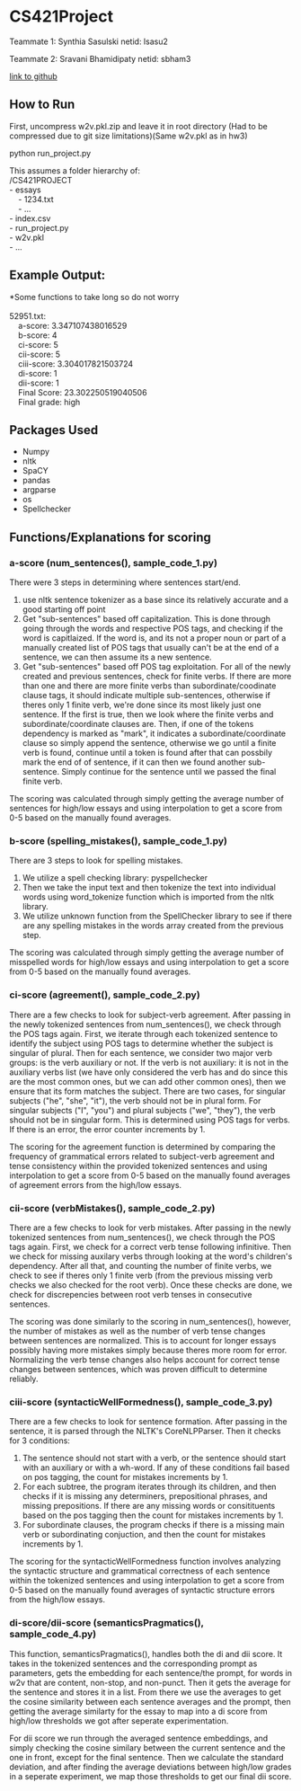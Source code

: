 # CS421Project 
Teammate 1: Synthia Sasulski netid: lsasu2

Teammate 2: Sravani Bhamidipaty netid: sbham3

[link to github](https://github.com/synthia2080/CS421Project.git)

## How to Run
First, uncompress w2v.pkl.zip and leave it in root directory (Had to be compressed due to git size limitations)(Same w2v.pkl as in hw3)

python run_project.py

This assumes a folder hierarchy of:
<br>
/CS421PROJECT
<br>- essays
<br>&nbsp;&nbsp;&nbsp;&nbsp;- 1234.txt
<br>&nbsp;&nbsp;&nbsp;&nbsp;- ...
<br>- index.csv
<br>- run_project.py
<br>- w2v.pkl
<br>- ...
<br>

## Example Output:
*Some functions to take long so do not worry <br><br>
52951.txt:
<br>&nbsp;&nbsp;&nbsp;&nbsp;a-score: 3.347107438016529
<br>&nbsp;&nbsp;&nbsp;&nbsp;b-score: 4
<br>&nbsp;&nbsp;&nbsp;&nbsp;ci-score: 5
<br>&nbsp;&nbsp;&nbsp;&nbsp;cii-score: 5
<br>&nbsp;&nbsp;&nbsp;&nbsp;ciii-score: 3.304017821503724
<br>&nbsp;&nbsp;&nbsp;&nbsp;di-score: 1
<br>&nbsp;&nbsp;&nbsp;&nbsp;dii-score: 1
<br>&nbsp;&nbsp;&nbsp;&nbsp;Final Score: 23.302250519040506
<br>&nbsp;&nbsp;&nbsp;&nbsp;Final grade: high

## Packages Used
- Numpy
- nltk
- SpaCY
- pandas
- argparse
- os
- Spellchecker

## Functions/Explanations for scoring

### a-score (num_sentences(), sample_code_1.py)
There were 3 steps in determining where sentences start/end.
1. use nltk sentence tokenizer as a base since its relatively accurate and a good starting off point
2. Get "sub-sentences" based off capitalization. This is done through going through the words and respective POS tags, and checking
if the word is capitlaized. If the word is, and its not a proper noun or part of a manually created list of POS tags that usually can't be at the end of a sentence, we can then assume its a new sentence.
3. Get "sub-sentences" based off POS tag exploitation. For all of the newly created and previous sentences, check for finite verbs. If there are more than one and there are more finite verbs than subordinate/coodinate clause tags, it should indicate multiple sub-sentences, otherwise if theres only 1 finite verb, we're done since its most likely just one sentence. If the first is true, then we look where the finite verbs and subordinate/coordinate clauses are. Then, if one of the tokens dependency is marked as "mark", it indicates a subordinate/coordinate clause so simply append the sentence, otherwise we go until a finite verb is found, continue until a token is found after that can possbily mark the end of  of sentence, if it can then we found another sub-sentence. Simply continue for the sentence until we passed the final finite verb.

The scoring was calculated through simply getting the average number of sentences for high/low essays and using interpolation to get a score from 0-5 based on the manually found averages.

### b-score (spelling_mistakes(), sample_code_1.py)
There are 3 steps to look for spelling mistakes.
1. We utilize a spell checking library: pyspellchecker
2. Then we take the input text and then tokenize the text into individual words using word_tokenize function which is imported from the nltk library.
3. We utilize unknown function from the SpellChecker library to see if there are any spelling mistakes in the words array created from the previous step.

The scoring was calculated through simply getting the average number of misspelled words for high/low essays and using interpolation to get a score from 0-5 based on the manually found averages.

### ci-score (agreement(), sample_code_2.py)
There are a few checks to look for subject-verb agreement.
After passing in the newly tokenized sentences from num_sentences(), we check through the POS tags again. First, we iterate through each tokenized sentence to identify the subject using POS tags to determine whether the subject is singular of plural. Then for each sentence, we consider two major verb groups: is the verb auxiliary or not. If the verb is not auxiliary: it is not in the auxiliary verbs list (we have only considered the verb has and do since this are the most common ones, but we can add other common ones), then we ensure that its form matches the subject. There are two cases, for singular subjects ("he", "she", "it"), the verb should not be in plural form. For singular subjects ("I", "you") and plural subjects ("we", "they"), the verb should not be in singular form. This is determined using POS tags for verbs. If there is an error, the error counter increments by 1.

The scoring for the agreement function is determined by comparing the frequency of grammatical errors related to subject-verb agreement and tense consistency within the provided tokenized sentences and using interpolation to get a score from 0-5 based on the manually found averages of agreement errors from the high/low essays.

### cii-score (verbMistakes(), sample_code_2.py)
There are a few checks to look for verb mistakes.
After passing in the newly tokenized sentences from num_sentences(), we check through the POS tags again. First, we check for a correct verb tense following infinitive. Then we check for missing auxilary verbs through looking at the word's children's dependency. After all that, and counting the number of finite verbs, we check to see if theres only 1 finite verb (from the previous missing verb checks we also checked for the root verb). Once these checks are done, we check for discrepencies between root verb tenses in consecutive sentences.

The scoring was done similarly to the scoring in num_sentences(), however, the number of mistakes as well as the number of verb tense changes between sentences are normalized. This is to account for longer essays possibly having more mistakes simply because theres more room for error. Normalizing the verb tense changes also helps account for correct tense changes between sentences, which was proven difficult to determine reliably.

### ciii-score (syntacticWellFormedness(), sample_code_3.py)
There are a few checks to look for sentence formation.
After passing in the sentence, it is parsed through the NLTK's CoreNLPParser. Then it checks for 3 conditions:
1. The sentence should not start with a verb, or the sentence should start with an auxiliary or with a wh-word. If any of these conditions fail based on pos tagging, the count for mistakes increments by 1.
2.  For each subtree, the program iterates through its children, and then checks if it is missing any determiners, prepositional phrases, and missing prepositions. If there are any missing words or consitituents based on the pos tagging then the count for mistakes increments by 1.
3. For subordinate clauses, the program checks if there is a missing main verb or subordinating conjuction, and then the count for mistakes increments by 1. 

The scoring for the syntacticWellFormedness function involves analyzing the syntactic structure and grammatical correctness of each sentence within the tokenized sentences and using interpolation to get a score from 0-5 based on the manually found averages of syntactic structure errors from the high/low essays.

### di-score/dii-score (semanticsPragmatics(), sample_code_4.py)
This function, semanticsPragmatics(), handles both the di and dii score.
It takes in the tokenized sentences and the corresponding prompt as parameters, gets the embedding for each sentence/the prompt, for words in w2v that are content, non-stop, and non-punct. Then it gets the average for the sentence and stores it in a list.
From there we use the averages to get the cosine similarity between each sentence averages and the prompt, then getting the average similarty for the essay to map into a di score from high/low thresholds we got after seperate experimentation.

For dii score we run through the averaged sentence embeddings, and simply checking the cosine similary between the current sentence and the one in front, except for the final sentence. Then we calculate the standard deviation, and after finding the average deviations between high/low grades in a seperate experiment, we map those thresholds to get our final dii score. 

